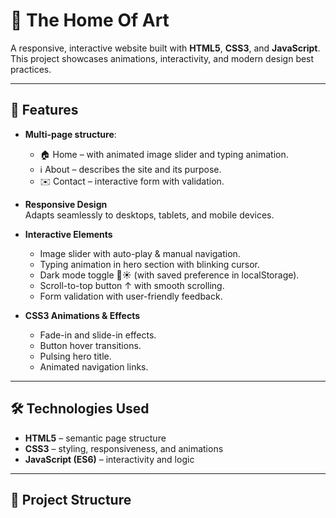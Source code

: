 # 🎨 The Home Of Art

A responsive, interactive website built with **HTML5**, **CSS3**, and **JavaScript**.  
This project showcases animations, interactivity, and modern design best practices.

---

## 🚀 Features

- **Multi-page structure**:  
  - 🏠 Home – with animated image slider and typing animation.  
  - ℹ️ About – describes the site and its purpose.  
  - ✉️ Contact – interactive form with validation.  

- **Responsive Design**  
  Adapts seamlessly to desktops, tablets, and mobile devices.  

- **Interactive Elements**  
  - Image slider with auto-play & manual navigation.  
  - Typing animation in hero section with blinking cursor.  
  - Dark mode toggle 🌙☀️ (with saved preference in localStorage).  
  - Scroll-to-top button ↑ with smooth scrolling.  
  - Form validation with user-friendly feedback.  

- **CSS3 Animations & Effects**  
  - Fade-in and slide-in effects.  
  - Button hover transitions.  
  - Pulsing hero title.  
  - Animated navigation links.  

---

## 🛠️ Technologies Used

- **HTML5** – semantic page structure  
- **CSS3** – styling, responsiveness, and animations  
- **JavaScript (ES6)** – interactivity and logic  

---

## 📂 Project Structure

